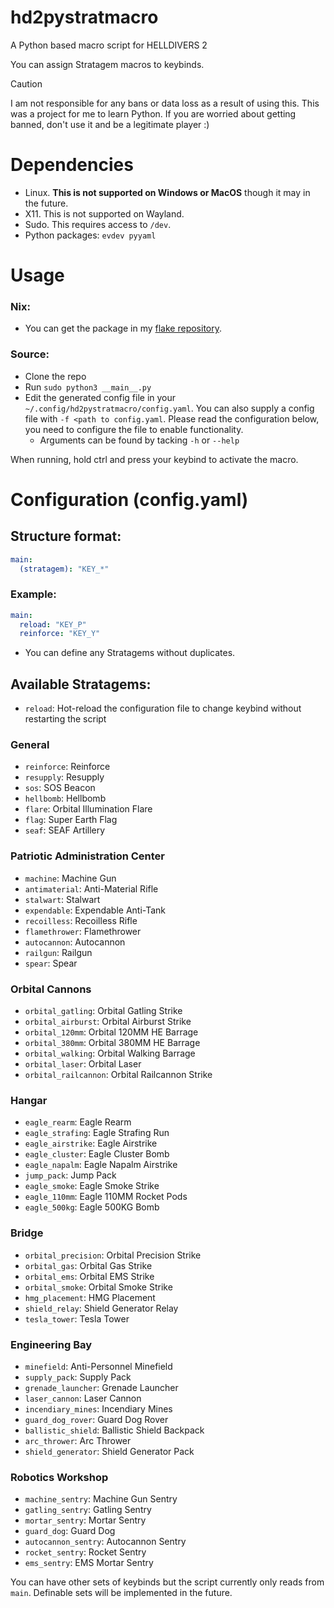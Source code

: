 # hd2pystratmacro
A Python based macro script for HELLDIVERS 2 </br>

You can assign Stratagem macros to keybinds. </br>

> [!CAUTION]
> I am not responsible for any bans or data loss as a result of using this. This was a project for me to learn Python. If you are worried about getting banned, don't use it and be a legitimate player :) </br>

# Dependencies
- Linux. <b>This is not supported on Windows or MacOS</b> though it may in the future.
- X11. This is not supported on Wayland.
- Sudo. This requires access to `/dev`.
- Python packages: `evdev pyyaml`

# Usage
### Nix:
- You can get the package in my [flake repository](https://github.com/PassiveLemon/lemonake). </br>
### Source:
- Clone the repo
- Run `sudo python3 __main__.py`
- Edit the generated config file in your `~/.config/hd2pystratmacro/config.yaml`. You can also supply a config file with `-f <path to config.yaml`. Please read the configuration below, you need to configure the file to enable functionality. </br>
  - Arguments can be found by tacking `-h` or `--help`

When running, hold ctrl and press your keybind to activate the macro.

# Configuration (config.yaml)
## Structure format:
```yaml
main:
  (stratagem): "KEY_*"
```
### Example:
```yaml
main:
  reload: "KEY_P"
  reinforce: "KEY_Y"
```
- You can define any Stratagems without duplicates.

## Available Stratagems:
- `reload`: Hot-reload the configuration file to change keybind without restarting the script

### General
- `reinforce`: Reinforce
- `resupply`: Resupply
- `sos`: SOS Beacon
- `hellbomb`: Hellbomb
- `flare`: Orbital Illumination Flare
- `flag`: Super Earth Flag
- `seaf`: SEAF Artillery

### Patriotic Administration Center
- `machine`: Machine Gun
- `antimaterial`: Anti-Material Rifle
- `stalwart`: Stalwart
- `expendable`: Expendable Anti-Tank
- `recoilless`: Recoilless Rifle
- `flamethrower`: Flamethrower
- `autocannon`: Autocannon
- `railgun`: Railgun
- `spear`: Spear

### Orbital Cannons
- `orbital_gatling`: Orbital Gatling Strike
- `orbital_airburst`: Orbital Airburst Strike
- `orbital_120mm`: Orbital 120MM HE Barrage
- `orbital_380mm`: Orbital 380MM HE Barrage
- `orbital_walking`: Orbital Walking Barrage
- `orbital_laser`: Orbital Laser
- `orbital_railcannon`: Orbital Railcannon Strike

### Hangar
- `eagle_rearm`: Eagle Rearm
- `eagle_strafing`: Eagle Strafing Run
- `eagle_airstrike`: Eagle Airstrike
- `eagle_cluster`: Eagle Cluster Bomb
- `eagle_napalm`: Eagle Napalm Airstrike
- `jump_pack`: Jump Pack
- `eagle_smoke`: Eagle Smoke Strike
- `eagle_110mm`: Eagle 110MM Rocket Pods
- `eagle_500kg`: Eagle 500KG Bomb

### Bridge
- `orbital_precision`: Orbital Precision Strike
- `orbital_gas`: Orbital Gas Strike
- `orbital_ems`: Orbital EMS Strike
- `orbital_smoke`: Orbital Smoke Strike
- `hmg_placement`: HMG Placement
- `shield_relay`: Shield Generator Relay
- `tesla_tower`: Tesla Tower

### Engineering Bay
- `minefield`: Anti-Personnel Minefield
- `supply_pack`: Supply Pack
- `grenade_launcher`: Grenade Launcher
- `laser_cannon`: Laser Cannon
- `incendiary_mines`: Incendiary Mines
- `guard_dog_rover`: Guard Dog Rover
- `ballistic_shield`: Ballistic Shield Backpack
- `arc_thrower`: Arc Thrower
- `shield_generator`: Shield Generator Pack

### Robotics Workshop
- `machine_sentry`: Machine Gun Sentry
- `gatling_sentry`: Gatling Sentry
- `mortar_sentry`: Mortar Sentry
- `guard_dog`: Guard Dog
- `autocannon_sentry`: Autocannon Sentry
- `rocket_sentry`: Rocket Sentry
- `ems_sentry`: EMS Mortar Sentry

You can have other sets of keybinds but the script currently only reads from `main`. Definable sets will be implemented in the future.
